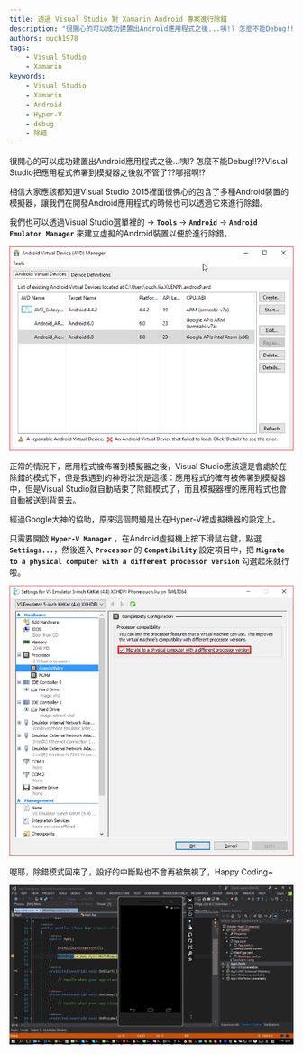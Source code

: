 ```yaml
---
title: 透過 Visual Studio 對 Xamarin Android 專案進行除錯
description: "很開心的可以成功建置出Android應用程式之後...咦!? 怎麼不能Debug!!??Visual Studio把應用程式佈署到模擬器之後就不管了??哪招啊!? 相信大家應該都知道Visual Studio 2015裡面很佛心的包含了多種Android裝置的模擬器，讓我們在開發Android應用程式的時候也可以透過它來進行除錯。"
authors: ouch1978
tags: 
    - Visual Studio
    - Xamarin
keywords: 
    - Visual Studio
    - Xamarin
    - Android
    - Hyper-V 
    - debug
    - 除錯
---
```


很開心的可以成功建置出Android應用程式之後...咦!? 怎麼不能Debug!!??Visual Studio把應用程式佈署到模擬器之後就不管了??哪招啊!?

相信大家應該都知道Visual Studio 2015裡面很佛心的包含了多種Android裝置的模擬器，讓我們在開發Android應用程式的時候也可以透過它來進行除錯。

我們也可以透過Visual Studio選單裡的 -> **`Tools`** -> **`Android`** -> **`Android Emulator Manager`** 來建立虛擬的Android裝置以便於進行除錯。

![Android Emulator Manager](Android-Emulator-Manager.png)

正常的情況下，應用程式被佈署到模擬器之後，Visual Studio應該還是會處於在除錯的模式下，但是我遇到的神奇狀況是這樣：應用程式的確有被佈署到模擬器中，但是Visual Studio就自動結束了除錯模式了，而且模擬器裡的應用程式也會自動被送到背景去。

經過Google大神的協助，原來這個問題是出在Hyper-V裡虛擬機器的設定上。

只需要開啟 **`Hyper-V Manager`** ，在Android虛擬機上按下滑鼠右鍵，點選 **`Settings...`**，然後進入 **`Processor`** 的 **`Compatibility`** 設定項目中，把 **`Migrate to a physical computer with a different processor version`** 勾選起來就行啦。

![Compatibility Setting](Compatibility-Setting.png)

喔耶，除錯模式回來了，設好的中斷點也不會再被無視了，Happy Coding~

![Break Point Is Back](BreakPoint-Is-Back.png)
